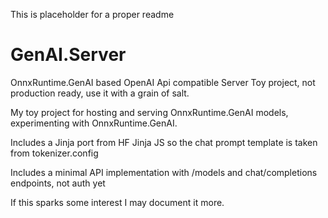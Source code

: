 This is placeholder for a proper readme 



# GenAI.Server
OnnxRuntime.GenAI based OpenAI Api compatible Server 
Toy project, not production ready, use it with a grain of salt.

My toy project for hosting and serving OnnxRuntime.GenAI models,  experimenting with OnnxRuntime.GenAI.

Includes a Jinja port from HF Jinja JS so the chat prompt template is taken from tokenizer.config

Includes a minimal API implementation with /models and chat/completions endpoints, not auth yet

If this sparks some interest I may document it more.
